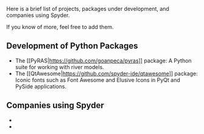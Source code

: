 Here is a brief list of projects, packages under development, and companies using Spyder.

If you know of more, feel free to add them.

## Development of Python Packages

* The [[PyRAS|https://github.com/goanpeca/pyras]] package: A Python suite for working with river models.
* The [[QtAwesome|https://github.com/spyder-ide/qtawesome]] package: Iconic fonts such as Font Awesome and Elusive Icons in PyQt and PySide applications.

## Companies using Spyder

*
*
